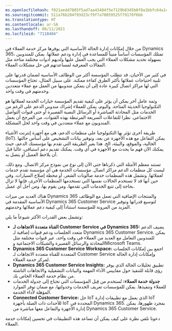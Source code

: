 ```yaml
---
ms.openlocfilehash: f021aedd7885f5ad7aa43484f5e7129b8345b0f0a1bbfc64a1c3c69b8dfe47fd
ms.sourcegitcommit: 511a76b204f93d23cf9f7a70059525f79170f6bb
ms.translationtype: HT
ms.contentlocale: ar-SA
ms.lasthandoff: 08/11/2021
ms.locfileid: "7118484"
---
```

من خلال إمكانات إدارة الحالة الأساسية التي يوفرها مركز خدمة العملاء في Dynamics 365، تمتلك المؤسسات أساساً متيناً للمساعدة في إدارة ودعم عملائها. يمكن للمندوبين بسهولة تحديد مشكلات العملاء التي يجب العمل عليها ولديهم أدوات مختلفة متاحة مثل المقالات المعرفية لمساعدتهم في حل مشكلات العملاء.

في كثير من الأحيان، قد تتطلب المؤسسة أكثر من الوظائف الأساسية لضمان قدرتها على تلبية احتياجات عملائها بأكثر الطرق كفاءة ممكنة. على سبيل المثال، تحتاج المؤسسات التي لها مراكز اتصال كبيرة عادة إلى أن يتمكن مندوبيها من العمل مع عملاء متعددين وخدمتهم في وقت واحد.

وثمة عامل آخر يمكن أن يؤثر على كيفية تقديم المؤسسة خيارات الخدمة لعملائها هو التكنولوجيا الحديثة المتاحة. واليوم، يمكن للعملاء إشراك مندوبي الدعم على الرغم من الخدمات مثل المحادثة المباشرة أو الرسائل النصية القصيرة أو حتى قنوات التواصل الاجتماعي. نظرا للتفاعلات السريعة المرتبطة بهذه القنوات، من المرجح أن يعمل المندوبون مع عملاء متعددين في وقت واحد لحل المشكلة.

طريقة أخرى تؤثر بها التكنولوجيا على منظمات الدعم، هي مع أجهزة إنترنت الأشياء (IoT). يمكن التفاعل مع هذه الأجهزة عن بعد، وتوفير بيانات التشخيص على أساس حالتها الحالية، والموقع، والبيئة، الخ. هذا يغير الطريقة التي تقدم بها مؤسستك الدعم، حيث يمكنك الآن فهم ما يحدث مع الأجهزة في أي وقت. يمكنك تقديم دعم استباقي، غالبا قبل أن يلاحظ العميل أو يتصل به.

تستند معظم الأمثلة التي ذكرناها حتى الآن إلى نوع من نموذج مركز الاتصال. ومع ذلك، ليست كل منظمات الدعم مراكز اتصال. مؤسسات الخدمة هي أي مؤسسة تقدم خدمات لعملائها. وتشمل هذه المنظمات خدمة صالونات الشعر، أو محطة إصلاح السيارات. وفي حين أنها قد لا تستخدم الحالات نفسها التي تستخدمها المنظمات الأخرى، فإنها لا تزال بحاجة إلى تتبع الخدمات التي تقدمها، ومن يقوم بها، ومن أجل أي عميل.

هناك العديد من ميزات Dynamics 365 والمنتجات الإضافية التي تعمل مع الوظائف الأساسية المقدمة في Dynamics 365 Customer Service لتوسيع قدراتها وتوفير المزيد من المرونة للمؤسسة استناداً إلى كيفية دعم عملائها وخدمتهم.

وتشمل بعض القدرات الأكثر شيوعاً ما يلي:

 -  **القناة متعددة الاتجاهات لـ Customer Service في Dynamics 365:** يضيف الدعم متعدد الجلسات ودعم قنوات إضافية لـ Dynamics 365 Customer Service. يمكن للمندوبين التعامل مع العديد من العملاء في وقت واحد، عبر قنوات مختلفة مثل المحادثة والرسائل القصيرة والشبكات الاجتماعية وMicrosoft Teams.
 -  **Dynamics 365 Customer Service Workspace:** اجمع بين إمكانات الجلسات المتعددة للقناة متعددة الاتجاهات لـ Customer Service وإمكانات إدارة الحالة لمركز خدمة العملاء.
 -  **Dynamics 365 Customer Service Insights:** تطبيق تحليلات الحالة الذي يوفر رؤى قابلة للتنفيذ حول مقاييس الأداء المهمة والبيانات التشغيلية والاتجاهات الناشئة من نظام خدمة العملاء الخاص بك.
 -  **جدولة خدمة العملاء:** تُستخدم من قِبل المؤسسات التي تحتاج إلى جدولة الخدمات للعملاء وتنفيذها. يمكن للمؤسسات تعريف الخدمات وجدولتها، مع ضمان توفر الموارد المؤهلة لأداء الخدمة.
 -  **Connected Customer Service:** حل IoT الذي يعمل مع تطبيقات إدارة IoT للأحداث ذات الصلة بأجهزة IoT المحددة في Dynamics 365. بمجرد ظهورها، يمكن إدارة الأجهزة والتفاعل معها مباشرة من Dynamics 365 Customer Service.

دعونا نلقي نظرة على كيف يمكن أن تساعد هذه التطبيقات في تحسين إمكانات خدمة العملاء.
